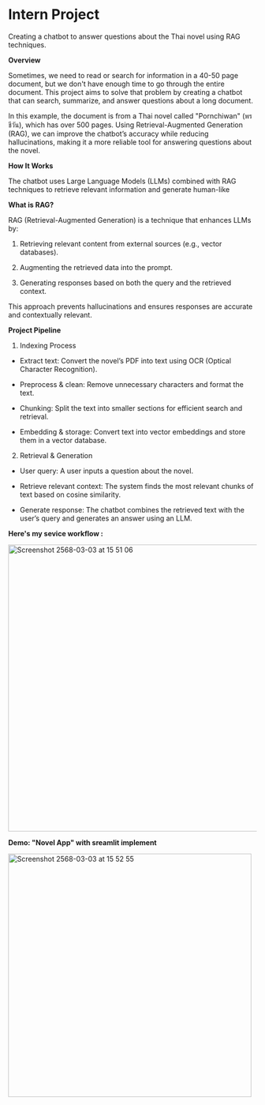 # Intern Project
Creating a chatbot to answer questions about the Thai novel using RAG techniques.

**Overview**

Sometimes, we need to read or search for information in a 40-50 page document, but we don't have enough time to go through the entire document. This project aims to solve that problem by creating a chatbot that can search, summarize, and answer questions about a long document.

In this example, the document is from a Thai novel called "Pornchiwan" (พรชีวัน), which has over 500 pages. Using Retrieval-Augmented Generation (RAG), we can improve the chatbot’s accuracy while reducing hallucinations, making it a more reliable tool for answering questions about the novel.

**How It Works**

The chatbot uses Large Language Models (LLMs) combined with RAG techniques to retrieve relevant information and generate human-like

**What is RAG?**

RAG (Retrieval-Augmented Generation) is a technique that enhances LLMs by:

1. Retrieving relevant content from external sources (e.g., vector databases).

2. Augmenting the retrieved data into the prompt.

3. Generating responses based on both the query and the retrieved context.

This approach prevents hallucinations and ensures responses are accurate and contextually relevant.

**Project Pipeline**

1. Indexing Process

- Extract text: Convert the novel’s PDF into text using OCR (Optical Character Recognition).

- Preprocess & clean: Remove unnecessary characters and format the text.

- Chunking: Split the text into smaller sections for efficient search and retrieval.

- Embedding & storage: Convert text into vector embeddings and store them in a vector database.

2. Retrieval & Generation

- User query: A user inputs a question about the novel.

- Retrieve relevant context: The system finds the most relevant chunks of text based on cosine similarity.

- Generate response: The chatbot combines the retrieved text with the user’s query and generates an answer using an LLM.

**Here's my sevice workflow :**

<img width="581" alt="Screenshot 2568-03-03 at 15 51 06" src="https://github.com/user-attachments/assets/bf2c741e-c9be-4b53-8597-19044752d3ff" />

**Demo: "Novel App" with sreamlit implement**

<img width="493" alt="Screenshot 2568-03-03 at 15 52 55" src="https://github.com/user-attachments/assets/2c48a86d-69a5-46d1-be8f-af8a701a24aa" />
